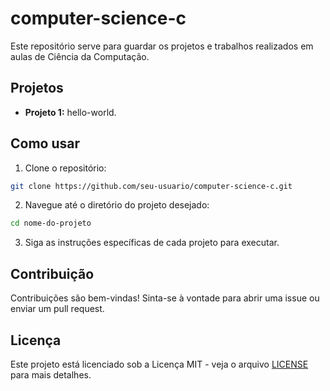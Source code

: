 # computer-science-c
Este repositório serve para guardar os projetos e trabalhos realizados em aulas de Ciência da Computação.

## Projetos

- **Projeto 1:** hello-world.


## Como usar

1. Clone o repositório:
  ```bash
  git clone https://github.com/seu-usuario/computer-science-c.git
  ```
2. Navegue até o diretório do projeto desejado:
  ```bash
  cd nome-do-projeto
  ```
3. Siga as instruções específicas de cada projeto para executar.

## Contribuição

Contribuições são bem-vindas! Sinta-se à vontade para abrir uma issue ou enviar um pull request.

## Licença

Este projeto está licenciado sob a Licença MIT - veja o arquivo [LICENSE](LICENSE) para mais detalhes.
